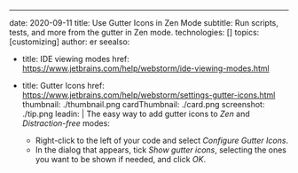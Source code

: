 ---
date: 2020-09-11 title: Use Gutter Icons in Zen Mode subtitle: Run scripts, tests, and more from the gutter in Zen mode. technologies: [] topics: [customizing] author: er seealso:
- title: IDE viewing modes href: https://www.jetbrains.com/help/webstorm/ide-viewing-modes.html
- title: Gutter Icons href: https://www.jetbrains.com/help/webstorm/settings-gutter-icons.html thumbnail: ./thumbnail.png cardThumbnail: ./card.png screenshot: ./tip.png leadin: | The easy way to add gutter icons to *Zen* and *Distraction-free* modes:

  - Right-click to the left of your code and select *Configure Gutter Icons*.
  - In the dialog that appears, tick *Show gutter icons*, selecting the ones you want to be shown if needed, and click *OK*.